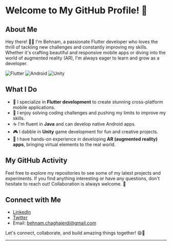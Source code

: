 # Welcome to My GitHub Profile! 👋


## About Me

Hey there! 👨‍💻 I'm Behnam, a passionate Flutter developer who loves the thrill of tackling new challenges and constantly improving my skills. Whether it's crafting beautiful and responsive mobile apps or diving into the world of augmented reality (AR), I'm always eager to learn and grow as a developer.

![Flutter](https://img.shields.io/badge/Flutter-Dart-blue)
![Android](https://img.shields.io/badge/Android-Java-green)
![Unity](https://img.shields.io/badge/Unity-C%E2%8C%97-black)

## What I Do

- 📱 I specialize in **Flutter development** to create stunning cross-platform mobile applications.
- 🚀 I enjoy solving coding challenges and pushing my limits to improve my skills.
- ☕ I'm fluent in **Java** and can develop native Android apps.
- 🎮 I dabble in **Unity** game development for fun and creative projects.
- 🌟 I have hands-on experience in developing **AR (augmented reality) apps**, bringing virtual elements to the real world.

## My GitHub Activity

Feel free to explore my repositories to see some of my latest projects and experiments. If you find anything interesting or have any questions, don't hesitate to reach out! Collaboration is always welcome. 🤝

## Connect with Me

- [LinkedIn](https://www.linkedin.com/in/behnam-chaghajerdi-940131233)
- [Twitter](https://twitter.com/behnam_ch20)
- Email: [behnam.chaghajerdi@gmail.com](mailto:behnam.chaghajerdi@gmail.com)

Let's connect, collaborate, and build amazing things together! 😄🚀

---
